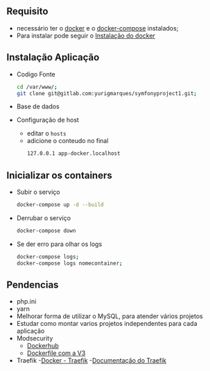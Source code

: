 ## Requisito
  - necessário ter o [docker](https://docs.docker.com/install/linux/docker-ce/centos/) e o [docker-compose](https://github.com/docker/compose/) instalados;
  - Para instalar pode seguir o [Instalação do docker](./instalação_docker.md)



## Instalação Aplicação
  - Codigo Fonte
    ```bash
    cd /var/www/;
    git clone git@gitlab.com:yurigmarques/symfonyproject1.git;
    ```
  - Base de dados
    

  - Configuração de host
    - editar o `hosts`
    - adicione o conteudo no final
      ```bash
      127.0.0.1 app-docker.localhost
      ```

## Inicializar os containers
  - Subir o serviço
      ```bash
      docker-compose up -d --build
      ```
  - Derrubar o serviço 
      ```bash
      docker-compose down
      ```
  - Se der erro para olhar os logs
      ```bash
      docker-compose logs;
      docker-compose logs nomecontainer;
      ```


## Pendencias
  - php.ini
  - yarn
  - Melhorar forma de utilizar o MySQL, para atender vários projetos
  - Estudar como montar varios projetos independentes para cada aplicação
  - Modsecurity
    - [Dockerhub](https://hub.docker.com/r/owasp/modsecurity)
    - [Dockerfile com a V3](https://github.com/coreruleset/modsecurity-docker/blob/master/v3-nginx/Dockerfile)
  - Traefik
    -[Docker - Traefik](https://docs.traefik.io/v1.7/configuration/backends/docker)
    -[Documentação do Traefik](https://docs.traefik.io/v1.7/#1-launch-traefik-tell-it-to-listen-to-docker)

